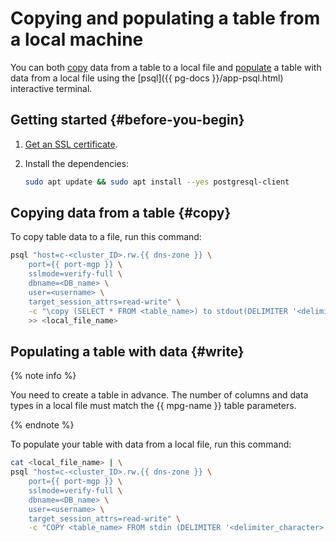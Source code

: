 # Copying and populating a table from a local machine

You can both [copy](#copy) data from a table to a local file and [populate](#write) a table with data from a local file using the [psql]({{ pg-docs }}/app-psql.html) interactive terminal.

## Getting started {#before-you-begin}

1. [Get an SSL certificate](../../managed-postgresql/operations/connect.md#get-ssl-cert).
1. Install the dependencies:

   ```bash
   sudo apt update && sudo apt install --yes postgresql-client
   ```

## Copying data from a table {#copy}

To copy table data to a file, run this command:

```bash
psql "host=c-<cluster_ID>.rw.{{ dns-zone }} \
    port={{ port-mgp }} \
    sslmode=verify-full \
    dbname=<DB_name> \
    user=<username> \
    target_session_attrs=read-write" \
    -c "\copy (SELECT * FROM <table_name>) to stdout(DELIMITER '<delimiter_character>')" \
    >> <local_file_name>
```

## Populating a table with data {#write}

{% note info %}

You need to create a table in advance. The number of columns and data types in a local file must match the {{ mpg-name }} table parameters.

{% endnote %}

To populate your table with data from a local file, run this command:

```bash
cat <local_file_name> | \
psql "host=c-<cluster_ID>.rw.{{ dns-zone }} \
    port={{ port-mgp }} \
    sslmode=verify-full \
    dbname=<DB_name> \
    user=<username> \
    target_session_attrs=read-write" \
    -c "COPY <table_name> FROM stdin (DELIMITER '<delimiter_character>')"
```
